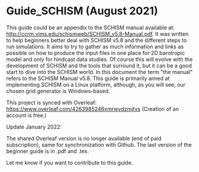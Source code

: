 # Guide_SCHISM (August 2021)
This guide could be an appendix to the SCHISM manual available at: http://ccrm.vims.edu/schismweb/SCHISM_v5.8-Manual.pdf. 
It was written to help beginners better deal with SCHISM v5.8 and the different steps to run simulations. 
It aims to try to gather as much information and links as possible on how to produce the input files in one place for 2D barotropic model and only for hindcast data studies. 
Of course this will evolve with the development of SCHISM and the tools that surround it, but it can be a good start to dive into the SCHISM world.
In this document the term "the manual" refers to the SCHISM Manual v5.8. 
This guide is primarily aimed at implementing SCHISM on a Linux platform, although, as you will see, our chosen grid generator is Windows-based.

This project is synced with Overleaf:  https://www.overleaf.com/4263985246xmrwvdzmjtvs
(Creation of an account is free.)

Update January 2022:

The shared Overleaf version is no longer available (end of paid subscription), same for synchronization with Github.
The last version of the beginner guide is in .pdf and .tex.

Let me know if you want to contribute to this guide.

